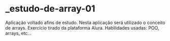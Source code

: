 # _estudo-de-array-01
Aplicação voltado afins de estudo. Nesta aplicação será utilizado o conceito de arrays. Exercício tirado da plataforma Alura. Habilidades usadas: POO, arrays, etc...
